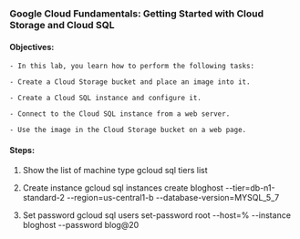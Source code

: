 ### Google Cloud Fundamentals: Getting Started with Cloud Storage and Cloud SQL

#### Objectives:
    - In this lab, you learn how to perform the following tasks:
    
    - Create a Cloud Storage bucket and place an image into it.
    
    - Create a Cloud SQL instance and configure it.
    
    - Connect to the Cloud SQL instance from a web server.
    
    - Use the image in the Cloud Storage bucket on a web page.
    
#### Steps:
1. Show the list of machine type
    gcloud sql tiers list
    
2. Create instance
    gcloud sql instances create bloghost --tier=db-n1-standard-2 --region=us-central1-b --database-version=MYSQL_5_7
    
3. Set password
    gcloud sql users set-password root --host=% --instance bloghost --password blog@20